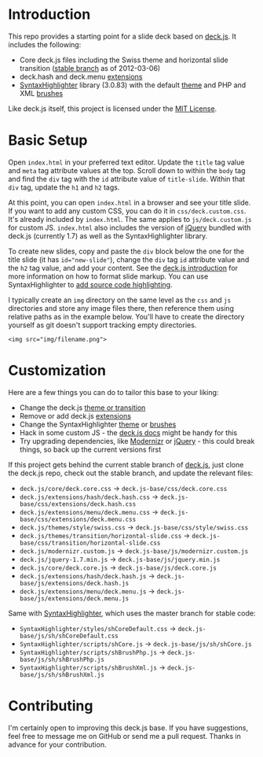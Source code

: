 # Introduction

This repo provides a starting point for a slide deck based on [deck.js](http://imakewebthings.com/deck.js/ "deck.js"). It includes the following: 

* Core deck.js files including the Swiss theme and horizontal slide transition ([stable branch](https://github.com/imakewebthings/deck.js/tree/stable "imakewebthings/deck.js at stable") as of 2012-03-06)
* deck.hash and deck.menu [extensions](http://imakewebthings.com/deck.js/introduction/#extensions-menu "deck.js extensions")
* [SyntaxHighlighter](http://alexgorbatchev.com/SyntaxHighlighter/ "SyntaxHighlighter") library (3.0.83) with the default [theme](http://alexgorbatchev.com/SyntaxHighlighter/manual/themes/ "SyntaxHighlighter - Themes") and PHP and XML [brushes](http://alexgorbatchev.com/SyntaxHighlighter/manual/brushes/ "SyntaxHighlighter - Brushes")

Like deck.js itself, this project is licensed under the [MIT License](http://www.opensource.org/licenses/mit-license.php "Open Source Initiative OSI - The MIT License").

# Basic Setup

Open `index.html` in your preferred text editor. Update the `title` tag value and `meta` tag attribute values at the top. Scroll down to within the `body` tag and find the `div` tag with the `id` attribute value of `title-slide`. Within that `div` tag, update the `h1` and `h2` tags.

At this point, you can open `index.html` in a browser and see your title slide. If you want to add any custom CSS, you can do it in `css/deck.custom.css`. It's already included by `index.html`. The same applies to `js/deck.custom.js` for custom JS. `index.html` also includes the version of [jQuery](http://jquery.com "jQuery") bundled with deck.js (currently 1.7) as well as the SyntaxHighlighter library.

To create new slides, copy and paste the `div` block below the one for the title slide (it has `id="new-slide"`), change the `div` tag `id` attribute value and the `h2` tag value, and add your content. See the [deck.js introduction](http://imakewebthings.com/deck.js/introduction/ "Getting Started with deck.js") for more information on how to format slide markup. You can use SyntaxHighlighter to [add source code highlighting](http://alexgorbatchev.com/SyntaxHighlighter/manual/installation.html#pre__method "SyntaxHighlighter - Installation"). 

I typically create an `img` directory on the same level as the `css` and `js` directories and store any image files there, then reference them using relative paths as in the example below. You'll have to create the directory yourself as git doesn't support tracking empty directories. 

    <img src="img/filename.png">

# Customization

Here are a few things you can do to tailor this base to your liking:

* Change the deck.js [theme or transition](https://github.com/imakewebthings/deck.js/tree/stable/themes "makewebthings/deck.js at stable")
* Remove or add deck.js [extensions](http://imakewebthings.com/deck.js/introduction/#extensions-menu "deck.js extensions")
* Change the SyntaxHighlighter [theme](http://alexgorbatchev.com/SyntaxHighlighter/manual/themes/ "SyntaxHighlighter - Themes") or [brushes](http://alexgorbatchev.com/SyntaxHighlighter/manual/brushes/ "SyntaxHighlighter - Brushes")
* Hack in some custom JS - the [deck.js docs](http://imakewebthings.com/deck.js/docs/ "Docs - deck.js") might be handy for this
* Try upgrading dependencies, like [Modernizr](http://www.modernizr.com/ "Modernizr") or [jQuery](http://jquery.com "jQuery") - this could break things, so back up the current versions first

If this project gets behind the current stable branch of [deck.js](https://github.com/imakewebthings/deck.js "imakewebthings/deck.js"), just clone the deck.js repo, check out the stable branch, and update the relevant files:

* `deck.js/core/deck.core.css` -> `deck.js-base/css/deck.core.css`
* `deck.js/extensions/hash/deck.hash.css` -> `deck.js-base/css/extensions/deck.hash.css`
* `deck.js/extensions/menu/deck.menu.css` -> `deck.js-base/css/extensions/deck.menu.css`
* `deck.js/themes/style/swiss.css` -> `deck.js-base/css/style/swiss.css`
* `deck.js/themes/transition/horizontal-slide.css` -> `deck.js-base/css/transition/horizontal-slide.css`
* `deck.js/modernizr.custom.js` -> `deck.js-base/js/modernizr.custom.js`
* `deck.js/jquery-1.7.min.js` -> `deck.js-base/js/jquery.min.js`
* `deck.js/core/deck.core.js` -> `deck.js-base/js/deck.core.js`
* `deck.js/extensions/hash/deck.hash.js` -> `deck.js-base/js/extensions/deck.hash.js`
* `deck.js/extensions/menu/deck.menu.js` -> `deck.js-base/js/extensions/deck.menu.js`

Same with [SyntaxHighlighter](https://github.com/alexgorbatchev/SyntaxHighlighter "alexgorbatchev/SyntaxHighlighter"), which uses the master branch for stable code:

* `SyntaxHighlighter/styles/shCoreDefault.css` -> `deck.js-base/js/sh/shCoreDefault.css`
* `SyntaxHighlighter/scripts/shCore.js` -> `deck.js-base/js/sh/shCore.js`
* `SyntaxHighlighter/scripts/shBrushPhp.js` -> `deck.js-base/js/sh/shBrushPhp.js`
* `SyntaxHighlighter/scripts/shBrushXml.js` -> `deck.js-base/js/sh/shBrushXml.js`

# Contributing

I'm certainly open to improving this deck.js base. If you have suggestions, feel free to message me on GitHub or send me a pull request. Thanks in advance for your contribution. 
